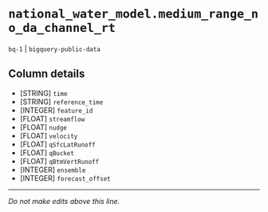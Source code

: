 # `national_water_model.medium_range_no_da_channel_rt`
`bq-1` | `bigquery-public-data`

## Column details
* [STRING]    `time`
* [STRING]    `reference_time`
* [INTEGER]   `feature_id`
* [FLOAT]     `streamflow`
* [FLOAT]     `nudge`
* [FLOAT]     `velocity`
* [FLOAT]     `qSfcLatRunoff`
* [FLOAT]     `qBucket`
* [FLOAT]     `qBtmVertRunoff`
* [INTEGER]   `ensemble`
* [INTEGER]   `forecast_offset`

-------------------------------------------------------------------------------
*Do not make edits above this line.*
